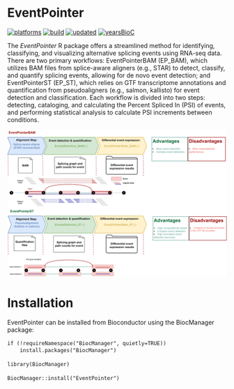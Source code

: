 # EventPointer

[![platforms](http://bioconductor.org/shields/availability/3.8/EventPointer.svg)](http://bioconductor.org/packages/release/bioc/html/EventPointer.html)
[![build](http://bioconductor.org/shields/build/release/bioc/EventPointer.svg)](http://bioconductor.org/packages/release/bioc/html/EventPointer.html)
[![updated](http://bioconductor.org/shields/lastcommit/release/bioc/EventPointer.svg)](http://bioconductor.org/packages/release/bioc/html/EventPointer.html)
[![yearsBioC](http://bioconductor.org/shields/years-in-bioc/EventPointer.svg)](http://bioconductor.org/packages/release/bioc/html/EventPointer.html)

The *EventPointer* R package offers a streamlined method for identifying, classifying, and visualizing alternative splicing events using RNA-seq data. There are two primary workflows: EventPointerBAM (EP_BAM), which utilizes BAM files from splice-aware aligners (e.g., STAR) to detect, classify, and quantify splicing events, allowing for de novo event detection; and EventPointerST (EP_ST), which relies on GTF transcriptome annotations and quantification from pseudoaligners (e.g., salmon, kallisto) for event detection and classification. Each workflow is divided into two steps: detecting, cataloging, and calculating the Percent Spliced In (PSI) of events, and performing statistical analysis to calculate PSI increments between conditions.

![**Figure 1.** EventPointer pipeline ](./vignettes/generalWorkflowEP_image.png)

# Installation
EventPointer can be installed from Bioconductor using the BiocManager package:

```{r, eval=FALSE}
if (!requireNamespace("BiocManager", quietly=TRUE))
    install.packages("BiocManager")

library(BiocManager)

BiocManager::install("EventPointer")
```
